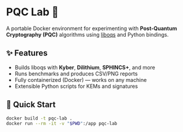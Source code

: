 # PQC Lab 🔐

A portable Docker environment for experimenting with **Post-Quantum Cryptography (PQC)** algorithms using [liboqs](https://github.com/open-quantum-safe/liboqs) and Python bindings.

## ✨ Features
- Builds liboqs with **Kyber**, **Dilithium**, **SPHINCS+**, and more
- Runs benchmarks and produces CSV/PNG reports
- Fully containerized (Docker) — works on any machine
- Extensible Python scripts for KEMs and signatures

## 🐳 Quick Start
```bash
docker build -t pqc-lab .
docker run --rm -it -v "$PWD":/app pqc-lab
